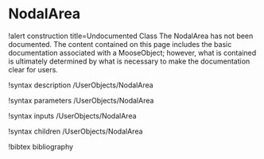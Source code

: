 <!-- MOOSE Documentation Stub: Remove this when content is added. -->

# NodalArea

!alert construction title=Undocumented Class
The NodalArea has not been documented. The content contained on this page
includes the basic documentation associated with a MooseObject; however, what is contained is
ultimately determined by what is necessary to make the documentation clear for users.

!syntax description /UserObjects/NodalArea

!syntax parameters /UserObjects/NodalArea

!syntax inputs /UserObjects/NodalArea

!syntax children /UserObjects/NodalArea

!bibtex bibliography
